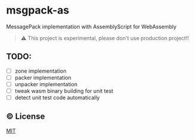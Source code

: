 # msgpack-as

MessagePack implementation with AssemblyScript for WebAssembly

> :warning: This project is experimental, please don't use production project!!

## TODO:
- [ ] zone implementation
- [ ] packer implementation
- [ ] unpacker implementation
- [ ] tweak wasm binary building for unit test
- [ ] detect unit test code automatically

## :copyright: License

[MIT](http://opensource.org/licenses/MIT)
